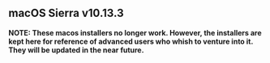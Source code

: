 macOS Sierra v10.13.3
---------------------

**NOTE: These macos installers no longer work. However, the installers are kept here for reference of advanced users who whish to venture into it. They will be updated in the near future.**
